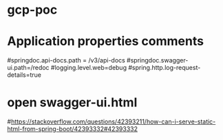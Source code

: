 # gcp-poc

<h1>Application properties comments</h1> 

#springdoc.api-docs.path = /v3/api-docs
#springdoc.swagger-ui.path=/redoc
#logging.level.web=debug
#spring.http.log-request-details=true
# open swagger-ui.html
#https://stackoverflow.com/questions/42393211/how-can-i-serve-static-html-from-spring-boot/42393332#42393332
